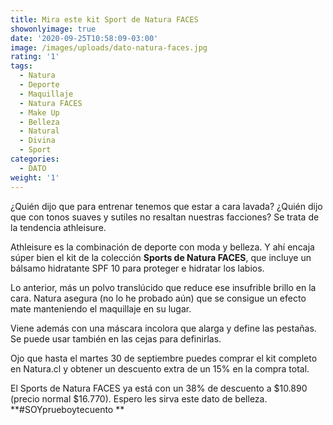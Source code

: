 ```yaml
---
title: Mira este kit Sport de Natura FACES
showonlyimage: true
date: '2020-09-25T10:58:09-03:00'
image: /images/uploads/dato-natura-faces.jpg
rating: '1'
tags:
  - Natura
  - Deporte
  - Maquillaje
  - Natura FACES
  - Make Up
  - Belleza
  - Natural
  - Divina
  - Sport
categories:
  - DATO
weight: '1'
---
```

¿Quién dijo que para entrenar tenemos que estar a cara lavada? ¿Quién dijo que con tonos suaves y sutiles no resaltan nuestras facciones? Se trata de la tendencia athleisure.

<!--more-->

Athleisure es la combinación de deporte con moda y belleza. Y ahí encaja súper bien el kit de la colección **Sports de Natura FACES**, que incluye un bálsamo hidratante SPF 10 para proteger e hidratar los labios. 

Lo anterior, más un polvo translúcido que reduce ese insufrible brillo en la cara. Natura asegura (no lo he probado aún) que se consigue un efecto mate manteniendo el maquillaje en su lugar. 

Viene además con una máscara incolora que alarga y define las pestañas. Se puede usar también en las cejas para definirlas.

Ojo que hasta el martes 30 de septiembre puedes comprar el kit completo en Natura.cl y obtener un descuento extra de un 15% en la compra total.

El Sports de Natura FACES ya está con un 38% de descuento a $10.890 (precio normal $16.770). Espero les sirva este dato de belleza. **\#SOYprueboytecuento
**

